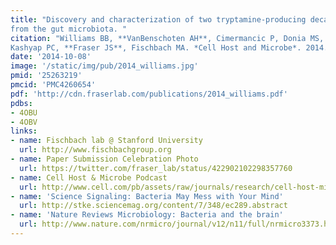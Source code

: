 ```yaml
---
title: "Discovery and characterization of two tryptamine-producing decarboxylases
from the gut microbiota. "
citation: "Williams BB, **VanBenschoten AH**, Cimermancic P, Donia MS, Zimmermann M, Taketani M, Ishihara A,
Kashyap PC, **Fraser JS**, Fischbach MA. *Cell Host and Microbe*. 2014."
date: '2014-10-08'
image: '/static/img/pub/2014_williams.jpg'
pmid: '25263219'
pmcid: 'PMC4260654'
pdf: 'http://cdn.fraserlab.com/publications/2014_williams.pdf'
pdbs:
- 4OBU
- 4OBV
links:
- name: Fischbach lab @ Stanford University
  url: http://www.fischbachgroup.org
- name: Paper Submission Celebration Photo
  url: https://twitter.com/fraser_lab/status/422902102298357760
- name: Cell Host & Microbe Podcast
  url: http://www.cell.com/pb/assets/raw/journals/research/cell-host-microbe/fischbach.mp3
- name: 'Science Signaling: Bacteria May Mess with Your Mind'
  url: http://stke.sciencemag.org/content/7/348/ec289.abstract
- name: 'Nature Reviews Microbiology: Bacteria and the brain'
  url: http://www.nature.com/nrmicro/journal/v12/n11/full/nrmicro3373.html
---
```

